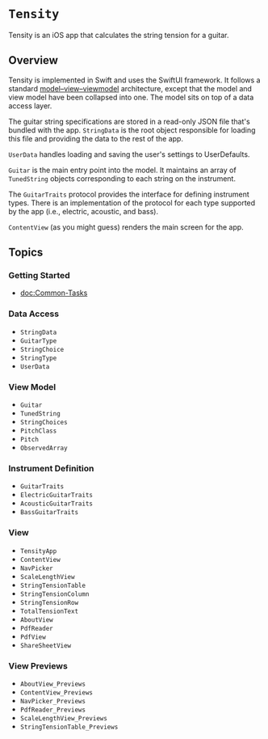 # ``Tensity``

Tensity is an iOS app that calculates the string tension for a guitar.

## Overview

Tensity is implemented in Swift and uses the SwiftUI framework. It follows a standard
[model–view–viewmodel](https://en.wikipedia.org/wiki/Model-view-viewmodel) architecture, except that
the model and view model have been collapsed into one. The model sits on top of a data access layer.

The guitar string specifications are stored in a read-only JSON file that's bundled with the app.
``StringData`` is the root object responsible for loading this file and providing the data to the
rest of the app.

``UserData`` handles loading and saving the user's settings to UserDefaults.

``Guitar`` is the main entry point into the model. It maintains an array of ``TunedString`` objects
corresponding to each string on the instrument.

The ``GuitarTraits`` protocol provides the interface for defining instrument types. There is an
implementation of the protocol for each type supported by the app (i.e., electric, acoustic, and
bass). 

``ContentView`` (as you might guess) renders the main screen for the app.

## Topics

### Getting Started

- <doc:Common-Tasks>

### Data Access

- ``StringData``
- ``GuitarType``
- ``StringChoice``
- ``StringType``
- ``UserData``

### View Model

- ``Guitar``
- ``TunedString``
- ``StringChoices``
- ``PitchClass``
- ``Pitch``
- ``ObservedArray``

### Instrument Definition

- ``GuitarTraits``
- ``ElectricGuitarTraits``
- ``AcousticGuitarTraits``
- ``BassGuitarTraits``

### View

- ``TensityApp``
- ``ContentView``
- ``NavPicker``
- ``ScaleLengthView``
- ``StringTensionTable``
- ``StringTensionColumn``
- ``StringTensionRow``
- ``TotalTensionText``
- ``AboutView``
- ``PdfReader``
- ``PdfView``
- ``ShareSheetView``

### View Previews

- ``AboutView_Previews``
- ``ContentView_Previews``
- ``NavPicker_Previews``
- ``PdfReader_Previews``
- ``ScaleLengthView_Previews``
- ``StringTensionTable_Previews``
